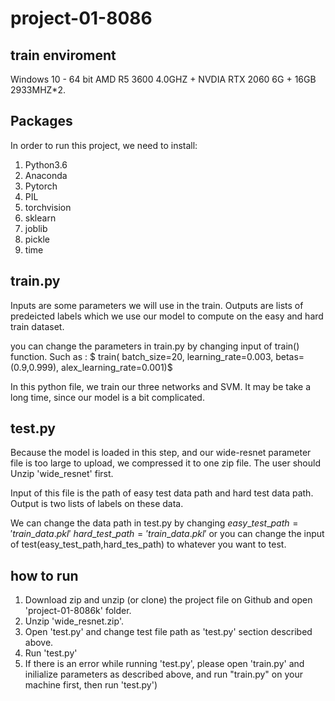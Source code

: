 # project-01-8086

## train  enviroment  

Windows 10 - 64 bit
AMD R5 3600 4.0GHZ + NVDIA RTX 2060 6G + 16GB 2933MHZ*2.

## Packages

In order to run this project, we need to install:
1. Python3.6
2. Anaconda
3. Pytorch
4. PIL
5. torchvision
6. sklearn
7. joblib
8. pickle
9. time

## train.py

Inputs are some parameters we will use in the train. Outputs are lists of predeicted labels which we use our model to compute on the easy and hard train dataset.  

you can change the parameters in train.py by changing input of train() function. Such as :
$ train(    batch\_size=20,
    learning\_rate=0.003,
    betas=(0.9,0.999),
    alex\_learning\_rate=0.001)$

In this python file, we train our three networks and SVM. It may be take a long time, since our model is a bit complicated.

## test.py  

Because the model is loaded in this step, and our wide-resnet parameter file is too large to upload, we compressed it to one zip file. The user should Unzip 'wide\_resnet' first.

Input of this file is the path of easy test data path and hard test data path. Output is two lists of labels on these data.

We can change the data path in test.py by changing $easy\_test\_path='train\_data.pkl'$ 
$hard\_test\_path='train\_data.pkl'$ or you can change the input of test(easy\_test\_path,hard\_tes\_path) to whatever you want to test. 

## how to run

1. Download zip and unzip (or clone) the project file on Github and open 'project-01-8086k' folder.
2. Unzip 'wide\_resnet.zip'.
3. Open 'test.py' and change test file path as 'test.py' section described above.
4. Run 'test.py' 
5. If there is an error while running 'test.py', please open 'train.py' and inilialize parameters as described above, and run "train.py" on your machine first, then run 'test.py')

 